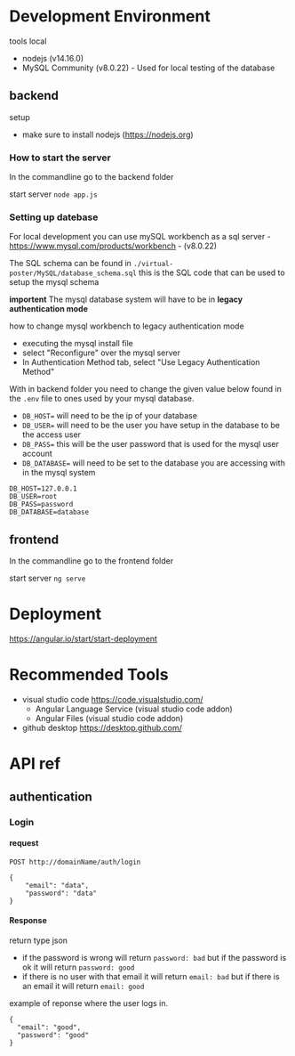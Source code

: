 # Development Environment

tools local

- nodejs (v14.16.0)
- MySQL Community (v8.0.22) - Used for local testing of the database

## backend
setup

- make sure to install nodejs (https://nodejs.org)

### How to start the server
In the commandline go to the backend folder 

start server ```node app.js```

### Setting up datebase
For local development you can use mySQL workbench as a sql server - https://www.mysql.com/products/workbench - (v8.0.22)

The SQL schema can be found in `./virtual-poster/MySQL/database_schema.sql` this is the SQL code that can be used to setup the mysql schema

**importent** The mysql database system will have to be in **legacy authentication mode**

how to change mysql workbench to legacy authentication mode

- executing the mysql install file
- select "Reconfigure" over the mysql server
- In Authentication Method tab, select "Use Legacy Authentication Method"


With in backend folder you need to change the given value below found in the `.env` file to ones used by your mysql database. 

- `DB_HOST=` will need to be the ip of your database
- `DB_USER=` will need to be the user you have setup in the database to be the access user
- `DB_PASS=` this will be the user password that is used for the mysql user account
- `DB_DATABASE=` will need to be set to the database you are accessing with in the mysql system

```
DB_HOST=127.0.0.1
DB_USER=root
DB_PASS=password
DB_DATABASE=database
```

## frontend
In the commandline go to the frontend folder 

start server ```ng serve```

# Deployment

https://angular.io/start/start-deployment

# Recommended Tools
- visual studio code https://code.visualstudio.com/
    - Angular Language Service (visual studio code addon)
    - Angular Files (visual studio code addon)
- github desktop https://desktop.github.com/

# API ref

## authentication

### Login

#### request

```
POST http://domainName/auth/login

{
    "email": "data",
    "password": "data"
}

```

#### Response
return type json

- if the password is wrong will return `password: bad` but if the password is ok it will return `password: good`
- if there is no user with that email it will return `email: bad` but if there is an email it will return `email: good`

example of reponse where the user logs in.
```
{
  "email": "good",
  "password": "good"
}
```
